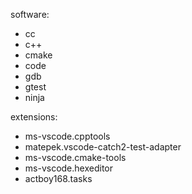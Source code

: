 software:
- cc
- c++
- cmake
- code
- gdb
- gtest
- ninja

extensions:
- ms-vscode.cpptools
- matepek.vscode-catch2-test-adapter
- ms-vscode.cmake-tools
- ms-vscode.hexeditor
- actboy168.tasks
